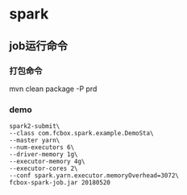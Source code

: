 spark
===================================
job运行命令
-

### 打包命令
mvn clean package -P prd

### demo

    spark2-submit\
    --class com.fcbox.spark.example.DemoSta\
    --master yarn\
    --num-executors 6\
    --driver-memory 1g\
    --executor-memory 4g\
    --executor-cores 2\
    --conf spark.yarn.executor.memoryOverhead=3072\
    fcbox-spark-job.jar 20180520


 
